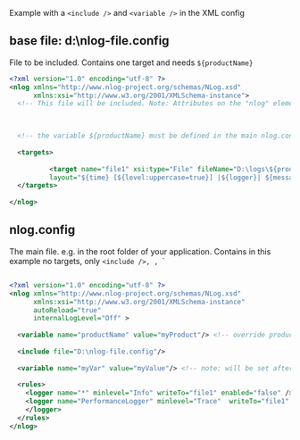 Example with a `<include />` and  `<variable />` in the XML config


## base file: d:\nlog-file.config

File to be included. 
Contains one target and needs `${productName}`

```xml
<?xml version="1.0" encoding="utf-8" ?>
<nlog xmlns="http://www.nlog-project.org/schemas/NLog.xsd"
      xmlns:xsi="http://www.w3.org/2001/XMLSchema-instance">
  <!-- This file will be included. Note: Attributes on the "nlog" element are ignored for this file -->

    

  <!-- the variable ${productName} must be defined in the main nlog.config -->
  
  <targets>
  
          <target name="file1" xsi:type="File" fileName="D:\logs\${productName}\${shortdate}.log" 
          layout="${time} [${level:uppercase=true}] |${logger}| ${message} ${exception}|"/>
  </targets>
  
</nlog>

```



## nlog.config
The main file. 
e.g. in the root folder of your application. Contains in this example no targets, only `<include />, `<logger />`, `<variable />`


```xml

<?xml version="1.0" encoding="utf-8" ?>
<nlog xmlns="http://www.nlog-project.org/schemas/NLog.xsd"      
      xmlns:xsi="http://www.w3.org/2001/XMLSchema-instance"
      autoReload="true"   
      internalLogLevel="Off" >
               
  <variable name="productName" value="myProduct"/> <!-- override productName in includes -->
                           
  <include file="D:\nlog-file.config"/>    
   
  <variable name="myVar" value="myValue"/> <!-- note: will be set after the 2 includes are loaded -->
     
  <rules>      
    <logger name="*" minlevel="Info" writeTo="file1" enabled="false" />     
    <logger name="PerformanceLogger" minlevel="Trace"  writeTo="file1" enabled="false">   <!-- not enabled, only when tracing -->
    </logger> 
  </rules>
</nlog>

```
